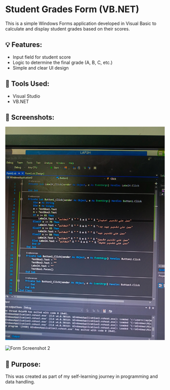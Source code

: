 # Student Grades Form (VB.NET)

This is a simple Windows Forms application developed in Visual Basic to calculate and display student grades based on their scores.

## 💡 Features:
- Input field for student score
- Logic to determine the final grade (A, B, C, etc.)
- Simple and clear UI design

## 🔧 Tools Used:
- Visual Studio
- VB.NET

## 📸 Screenshots:

![Form Screenshot 1](IMG_20250422_113454_112.jpg)

![Form Screenshot 2](IMG_20250422_113512_171.jpg)

## 🎯 Purpose:
This was created as part of my self-learning journey in programming and data handling.
